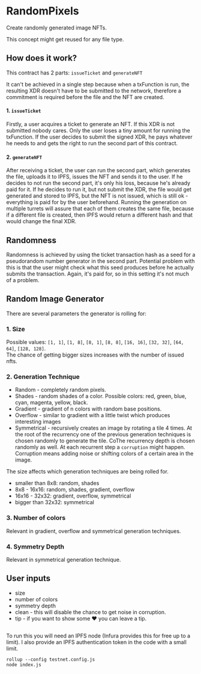 # RandomPixels

Create randomly generated image NFTs.

This concept might get reused for any file type.

## How does it work?

This contract has 2 parts: `issueTicket` and `generateNFT`

It can't be achieved in a single step because when a txFunction is run, the resulting XDR doesn't have to be submitted to the network, therefore a commitment is required before the file and the NFT are created.

#### 1. `issueTicket`

Firstly, a user acquires a ticket to generate an NFT. If this XDR is not submitted nobody cares. Only the user loses a tiny amount for running the txFunction. If the user decides to submit the signed XDR, he pays whatever he needs to and gets the right to run the second part of this contract.

#### 2. `generateNFT`

After receiving a ticket, the user can run the second part, which generates the file, uploads it to IPFS, issues the NFT and sends it to the user. If he decides to not run the second part, it's only his loss, because he's already paid for it. If he decides to run it, but not submit the XDR, the file would get generated and stored to IPFS, but the NFT is not issued, which is still ok - everything is paid for by the user beforehand. Running the generation on multiple turrets will assure that each of them creates the same file, because if a different file is created, then IPFS would return a different hash and that would change the final XDR.

## Randomness

Randomness is achieved by using the ticket transaction hash as a seed for a pseudorandom number generator in the second part. Potential problem with this is that the user might check what this seed produces before he actually submits the transaction. Again, it's paid for, so in this setting it's not much of a problem.

## Random Image Generator

There are several parameters the generator is rolling for:
### 1. Size
Possible values: `[1, 1]`, `[1, 8]`, `[8, 1]`, `[8, 8]`, `[16, 16]`, `[32, 32]`, `[64, 64]`, `[128, 128]`.  
The chance of getting bigger sizes increases with the number of issued nfts.

### 2. Generation Technique
- Random - completely random pixels.
- Shades - random shades of a color. Possible colors: red, green, blue, cyan, magenta, yellow, black.
- Gradient - gradient of n colors with random base positions.
- Overflow - similar to gradient with a little twist which produces interesting images
- Symmetrical - recursively creates an image by rotating a tile 4 times. At the root of the recurrency one of the previous generation techniques is chosen randomly to generate the tile. CoThe recurrency depth is chosen randomly as well. At each recurrent step a `corruption` might happen. Corruption means adding noise or shifting colors of a certain area in the image.


The size affects which generation techniques are being rolled for.
- smaller than 8x8: random, shades
- 8x8 - 16x16: random, shades, gradient, overflow
- 16x16 - 32x32: gradient, overflow, symmetrical
- bigger than 32x32: symmetrical

### 3. Number of colors
Relevant in gradient, overflow and symmetrical generation techniques.

### 4. Symmetry Depth
Relevant in symmetrical generation technique.

## User inputs
- size
- number of colors
- symmetry depth
- clean - this will disable the chance to get noise in corruption.
- tip - if you want to show some ❤️ you can leave a tip.

## 
To run this you will need an IPFS node (Infura provides this for free up to a limit). I also provide an IPFS authentication token in the code with a small limit.

```
rollup --config testnet.config.js  
node index.js
```
